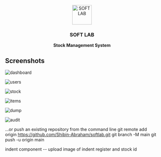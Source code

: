 <div align="center">
  <a href="https://hoppscotch.io">
    <img
      src="https://github.com/Shibin-Abraham/softlab/assets/102577783/441cfaf8-1e86-4d6d-9165-7f81031151d3"
      alt="SOFT LAB"
      height="64"
    />
  </a>
  <h3>
    <b>
      SOFT LAB
    </b>
  </h3>
  <b>
    Stock Management System
  </b>
  <p>

</div>

## Screenshots

![dashboard](https://github.com/Shibin-Abraham/softlab/assets/102577783/d8a6fec1-260a-489a-9009-86c0d9761136)

![users](https://github.com/Shibin-Abraham/softlab/assets/102577783/5c91cd59-6f9f-41c8-9add-7f7d00c66e93)

![stock](https://github.com/Shibin-Abraham/softlab/assets/102577783/e939d520-8ac5-49a4-9b1e-3757e6855918)

![items](https://github.com/Shibin-Abraham/softlab/assets/102577783/9e753c39-abbd-4a82-8913-dfbc59022998)

![dump](https://github.com/Shibin-Abraham/softlab/assets/102577783/3b3ff865-6e8a-4516-8cb9-fbd037fdc694)

![audit](https://github.com/Shibin-Abraham/softlab/assets/102577783/a2b9f390-1af1-49da-9872-563af14eb188)


…or push an existing repository from the command line
git remote add origin https://github.com/Shibin-Abraham/softlab.git
git branch -M main
git push -u origin main

indent component -- upload image of indent register and stock id

